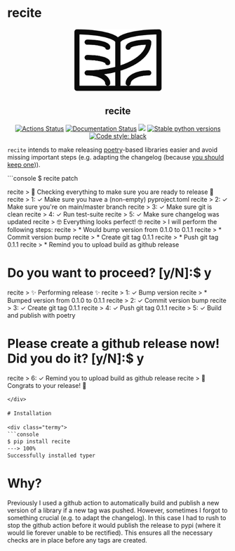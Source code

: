 # recite

<p align="center">
<img src="https://github.com/dobraczka/recite/raw/main/docs/assets/logo.png" alt="recite logo", width=200/>
</p>
<h2 align="center"> recite</h2>


<p align="center">
<a href="https://github.com/dobraczka/recite/actions/workflows/main.yml"><img alt="Actions Status" src="https://github.com/dobraczka/recite/actions/workflows/main.yml/badge.svg?branch=main"></a>
<a href='https://recite.readthedocs.io/en/latest/?badge=latest'><img src='https://readthedocs.org/projects/recite/badge/?version=latest' alt='Documentation Status' /></a>
<a href="https://codecov.io/gh/dobraczka/kiez"><img src="https://codecov.io/gh/dobraczka/kiez/branch/main/graph/badge.svg?token=AHBYFKJVLV"/></a>
<a href="https://pypi.org/project/recite"/><img alt="Stable python versions" src="https://img.shields.io/pypi/pyversions/recite"></a>
<a href="https://github.com/psf/black"><img alt="Code style: black" src="https://img.shields.io/badge/code%20style-black-000000.svg"></a>
</p>

`recite` intends to make releasing [poetry](https://python-poetry.org/)-based libraries easier and avoid missing important steps (e.g. adapting the changelog (because [you should keep one](https://keepachangelog.com/))).

<div class="termy">
```console
$ recite patch

recite > 👀 Checking everything to make sure you are ready to release 👀
recite > <span class="termynal-blue-text">1</span>: <span class="termynal-green-text">✓ Make sure you have a (non-empty) pyproject.toml</span>
recite > <span class="termynal-blue-text">2</span>: <span class="termynal-green-text">✓ Make sure you're on main/master branch</span>
recite > <span class="termynal-blue-text">3</span>: <span class="termynal-green-text">✓ Make sure git is clean</span>
recite > <span class="termynal-blue-text">4</span>: <span class="termynal-green-text">✓ Run test-suite</span>
recite > <span class="termynal-blue-text">5</span>: <span class="termynal-green-text">✓ Make sure changelog was updated</span>
recite > 🤓 Everything looks perfect! 🤓
recite > I will perform the following steps:
recite >        * Would bump version from <span class="termynal-yellow-text">0.1.0</span> to <span class="termynal-blue-text">0.1.1</span>
recite >        * Commit version bump
recite >        * Create git tag <span class="termynal-blue-text">0.1.1</span>
recite >        * Push git tag <span class="termynal-blue-text">0.1.1</span>
recite >        * Remind you to upload build as github release

# Do you want to proceed? [y/N]:$ y

recite > ✨ Performing release ✨
recite > <span class="termynal-blue-text">1</span>: <span class="termynal-green-text">✓ Bump version</span>
recite >        <span class="termynal-green-text">* Bumped version from</span> <span class="termynal-yellow-text">0.1.0</span> to <span class="termynal-blue-text">0.1.1</span>
recite > <span class="termynal-blue-text">2</span>: <span class="termynal-green-text">✓ Commit version bump</span>
recite > <span class="termynal-blue-text">3</span>: <span class="termynal-green-text">✓ Create git tag</span> <span class="termynal-blue-text">0.1.1</span>
recite > <span class="termynal-blue-text">4</span>: <span class="termynal-green-text">✓ Push git tag</span> <span class="termynal-blue-text">0.1.1</span>
recite > <span class="termynal-blue-text">5</span>: <span class="termynal-green-text">✓ Build and publish with poetry</span>

# Please create a github release now! Did you do it? [y/N]:$ y

recite > <span class="termynal-blue-text">6</span>: <span class="termynal-green-text">✓ Remind you to upload build as github release</span>
recite > 🚀 Congrats to your release! 🚀
```
</div>

# Installation

<div class="termy">
```console
$ pip install recite
---> 100%
Successfully installed typer
```
</div>

# Why?

Previously I used a github action to automatically build and publish a new version of a library if a new tag was pushed. However, sometimes I forgot to something crucial (e.g. to adapt the changelog). In this case I had to rush to stop the github action before it would publish the release to pypi (where it would lie forever unable to be rectified).
This ensures all the necessary checks are in place before any tags are created.
